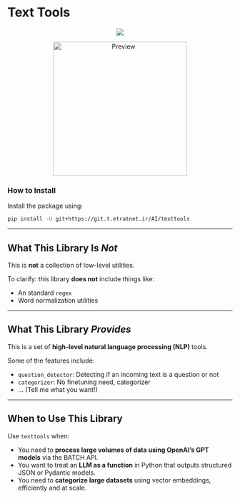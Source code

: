 # Text Tools

<p align="center">
  <img src="https://img.shields.io/badge/TextTools-Python%20Text%20Processing-black?style=for-the-badge&logo=python&logoColor=white">
</p>


<p align="center">
  <img src="docs/logo.png" alt="Preview" width="300" height="300">
</p>


### How to Install

Install the package using:

```bash
pip install -U git+https://git.t.etratnet.ir/AI/texttools
```


---

## What This Library Is *Not*

This is **not** a collection of low-level utilities.

To clarify: this library **does not** include things like:
- An standard `regex`
- Word normalization utilities

---

## What This Library *Provides*

This is a set of **high-level natural language processing (NLP)** tools.

Some of the features include:
- `question_detector`: Detecting if an incoming text is a question or not
- `categorizer`: No finetuning need, categorizer
- ... (Tell me what you want!)

---

## When to Use This Library

Use `texttools` when:
- You need to **process large volumes of data using OpenAI’s GPT models** via the BATCH API.
- You want to treat an **LLM as a function** in Python that outputs structured JSON or Pydantic models.
- You need to **categorize large datasets** using vector embeddings, efficiently and at scale.